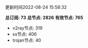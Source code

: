更新时间2022-08-24 15:58:32

**总订阅: 73**
**总节点: 2826**
**有效节点: 765**
- v2ray节点: 319
- ss节点: 406
- trojan节点: 40
